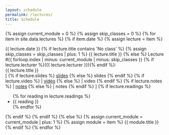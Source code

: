 ```yaml
---
layout: schedule
permalink: /lectures/
title: Schedule
---
```


{% assign current_module = 0 %}
{% assign skip_classes = 0 %}
{% for item in site.data.lectures %}
{% if item.date %}
{% assign lecture = item %}
<tr>
    <th scope="row">{{ lecture.date }}</th>
    {% if lecture.title contains 'No class' %}
    {% assign skip_classes = skip_classes | plus: 1 %}
    <td colspan="3" align="center">{{ lecture.title }}</td>
    {% else %}
    <td>
        Lecture #{{ forloop.index | minus: current_module | minus: skip_classes }}
        {% if lecture.lecturer %}({{ lecture.lecturer }}){% endif %}:
        <br />
        {{ lecture.title }}
        <br />
        [
            {% if lecture.slides %}
              <a href="{{ lecture.slides }}" target="_blank">slides</a>
            {% else %}
              slides
            {% endif %}
            {% if lecture.video %}
            | <a href="{{ lecture.video }}" target="_blank">video</a>
            {% else %}
            | video
            {% endif %}
            {% if lecture.notes %}
            | <a href="{{ lecture.notes }}" target="_blank">notes</a>
            {% else %}
            | notes
            {% endif %}
        ]
    </td>
    <td>
        {% if lecture.readings %}
        <ul>
        {% for reading in lecture.readings %}
            <li>{{ reading }}</li>
        {% endfor %}
        </ul>
        {% endif %}
    </td>
    {% endif %}
</tr>
{% else %}
{% assign current_module = current_module | plus: 1 %}
{% assign module = item %}
<tr class="info">
    <td colspan="4" align="center">{{ module.title }}</td>
</tr>
{% endif %}
{% endfor %}
